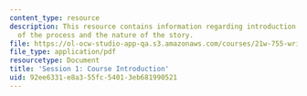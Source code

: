 ```yaml
---
content_type: resource
description: This resource contains information regarding introduction and discussion
  of the process and the nature of the story.
file: https://ol-ocw-studio-app-qa.s3.amazonaws.com/courses/21w-755-writing-and-reading-short-stories-spring-2012/92ee6331e8a355fc54013eb681990521_MIT21W_755S12_ses1.pdf
file_type: application/pdf
resourcetype: Document
title: 'Session 1: Course Introduction'
uid: 92ee6331-e8a3-55fc-5401-3eb681990521
---
```

